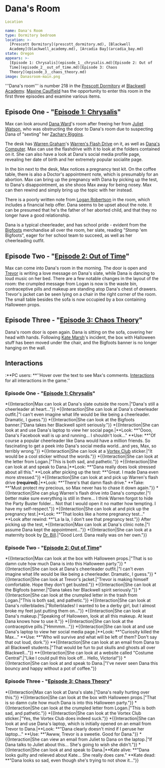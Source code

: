 #  Dana's Room 

```yaml
Location

name: Dana's Room
type: Dormitory bedroom
location: >-
  [Prescott Dormitory](prescott_dormitory.md), [Blackwell
  Academy](blackwell_academy.md), [Arcadia Bay](arcadia_bay.md)
state: Oregon
appears: >-
  [Episode 1: Chrysalis](episode_1__chrysalis.md)[Episode 2: Out of
  Time](episode_2__out_of_time.md)[Episode 3: Chaos
  Theory](episode_3__chaos_theory.md)
image: Danasroom-main.png
```

'''Dana's room''' is number 218 in the [Prescott Dormitory](prescott_dormitory.md) at [Blackwell Academy](blackwell_academy.md). [Maxine Caulfield](max_caulfield.md) has the opportunity to enter this room in the first three episodes and examine various items.

##  Episode One - "[Episode 1: Chrysalis](chrysalis.md)" 
Max can look around [Dana Ward](dana_ward.md)'s room after freeing her from [Juliet Watson](juliet_watson.md), who was obstructing the door to Dana's room due to suspecting Dana of "sexting" her [Zachary Riggins](boyfriend.md).

The desk has [Warren Graham](warren_graham.md)'s [Warren's Flash Drive](flash_drive.md) on it, as well as [Dana's Computer](dana_s_laptop.md). Max can use the flashdrive with it to look at the folders contained on it. She can also have a look at Dana's social media profile page, revealing her date of birth and her extremely popular socialite page.

In the bin next to the desk, Max notices a pregnancy test kit. On the coffee table, there is also a Doctor's appointment note, which is presumably for an abortion. Max can bring up the pregnancy with Dana by picking up the test, to Dana's disappointment, as she shoos Max away for being nosey. Max can then rewind and simply bring up the topic with her instead.

There is a poorly written note from [Logan Robertson](logan_robertson.md) in the room, which includes a financial help offer. Dana seems to be upset about the note. It can be presumed that he's the father of her aborted child, and that they no longer have a good relationship.

Dana is a typical cheerleader, and has school pride - evident from the [Bigfoots](bigfoots.md) merchandise all over the room, her slate, reading "Stomp 'em Bigfoots", eager for her school team to succeed, as well as her cheerleading outfit.

##  Episode Two - "[Episode 2: Out of Time](out_of_time.md)" 
Max can come into Dana's room in the morning. The door is open and [Trevor](trevor.md) is writing a love message on Dana's slate, while Dana is dancing to loud music on her bed. There are a few notable changes in the layout of the room: the crumpled message from Logan is now is the waste bin, contraceptive pills and makeup are standing atop Dana's chest of drawers. Trevor's jacket can be seen lying on a chair in the right corner of the room. The small table besides the sofa is now occupied by a box containing Halloween props.

##  Episode Three - "[Episode 3: Chaos Theory](chaos_theory.md)" 
Dana's room door is open again. Dana is sitting on the sofa, covering her head with hands. Following [Kate Marsh](kate_marsh.md)'s incident, the box with Halloween stuff has been moved under the chair, and the Bigfoots banner is no longer hanging on the wall.

##  Interactions 
:**PC users: **''Hover over the text to see Max's comments. [Interactions](see_here.md) for all interactions in the game.''
###  Episode One - "[Episode 1: Chrysalis](chrysalis.md)" 
*{{Interaction|Max can look at Dana's slate outside the room.|"Dana's still a cheerleader at heart..."}}
*{{Interaction|She can look at Dana's cheerleader outfit.|"I can't even imagine what life would be like being a cheerleader. Dramatic, I guess."}}
*{{Interaction|She can look at the Bigfoots banner.|"Dana takes her Blackwell spirit seriously."}}
*{{Interaction|She can look at and use Dana's laptop to view her social page.|**Look: **"Oooo, Dana's Facebook wall is up and running... I shouldn't look..."
**Use: **"Of course a popular cheerleader like Dana would have a million friends.
So fascinating to get a peek into Dana's social media world...and yes, Max, so terribly wrong."}}
*{{Interaction|She can look at a [Vortex Club](vortex_club.md) sticker.|"It would be a cool sticker without the words."}}
*{{Interaction|She can look at the letter from Logan.|"This is both sad, and pathetic."}}
*{{Interaction|She can look at and speak to Dana.|**Look: **"Dana really does look stressed about all this."
**Look after picking up the test: **"Great. I made Dana even more stressed."}}
*{{Interaction|She can look at and pick up Warren's flash drive **(required)**.|**Look: **"There's that damn flash drive."
**Take: **"Must protect my precious, so Max never has to chase it down again."}}
*{{Interaction|She can plug Warren's flash drive into Dana's computer.|"I better make sure everything is still in there... I think Warren forgot to hide the Party Buster folder... Not that I would open it no matter how tempting. I have my self-respect."}}
*{{Interaction|She can look at and pick up the pregnancy test.|**Look: **"That looks like a home pregnancy test..."
**Look after rewind: **"La la la, I don't see that pregnancy test."}}
After picking up the test,
*{{Interaction|Max can look at Dana's clinic note.|"I assume Dana kept the appointment..."}}
*{{Interaction|She can look at a maternity book by [Dr. Bill](dr__bill.md).|"Good Lord. Dana really was on her own."}}

###  Episode Two - "[Episode 2: Out of Time](out_of_time.md)" 
*{{Interaction|Max can look at the box with Halloween props.|"That is so damn cute how much Dana is into this Halloween party."}}
*{{Interaction|She can look at Dana's cheerleader outfit.|"I can't even imagine what life would be like being a cheerleader. Dramatic, I guess."}}
*{{Interaction|She can look at Trevor's jacket.|"Trevor is making himself comfortable. Hope they don't get busted."}}
*{{Interaction|She can look at the Bigfoots banner.|"Dana takes her Blackwell spirit seriously."}}
*{{Interaction|She can look at the crumpled letter in the trash from Logan.|"This is both sad, and pathetic."}}
*{{Interaction|She can look at Dana's rollerblades.|"Rollerblades! I wanted to be a derby girl, but I almost broke my feet just putting them on..."}}
*{{Interaction|She can look at Dana's makeup.|"Speaking of Halloween, look at all this makeup. At least Dana knows how to use it."}}
*{{Interaction|She can look at the contraceptive pills.|"Hmmmm..."}}
*{{Interaction|She can look at and use Dana's laptop to view her social media page.|**Look: **"Curiosity killed the Max..."
**Use: **"Who will survive and what will be left of them? Don't say that out loud, dork."}}
**{{Interaction|She can look at an email from Dana to all Blackwell students.|"That would be fun to put skulls and ghosts all over Blackwell..."}}
**{{Interaction|She can look at a website called "Costume Central".|"Like I could pull this look off... Hello, Victoria!"}}
*{{Interaction|She can look at and speak to Dana.|"I've never seen Dana this bouncy and happy without a pot of coffee."}}

###  Episode Three - "[Episode 3: Chaos Theory](chaos_theory.md)" 
*{{Interaction|Max can look at Dana's slate.|"Dana's really hurting over this."}}
*{{Interaction|She can look at the box with Halloween props.|"That is so damn cute how much Dana is into this Halloween party."}}
*{{Interaction|She can look at the crumpled letter from Logan.|"This is both sad, and pathetic."}}
*{{Interaction|She can look at the Vortex Club sticker.|"Yes, the Vortex Club does indeed suck."}}
*{{Interaction|She can look at and use Dana's laptop, which is initially opened on an email from Trevor to Dana.|**Look: **"Dana clearly doesn't mind if I peruse her laptop..."
**Use: **"Awww, Trevor is a sweetie. Good for Dana."}}
*{{Interaction|She can view an email from Juliet to Dana on the laptop.|"If Dana talks to Juliet about this... She's going to wish she didn't."}}
*{{Interaction|She can look at and speak to Dana.|**Kate alive: **"Dana looks guilty and relieved about Kate... She really does care."
**Kate dead: **"Dana looks so sad, even though she's trying to not show it..."}}

